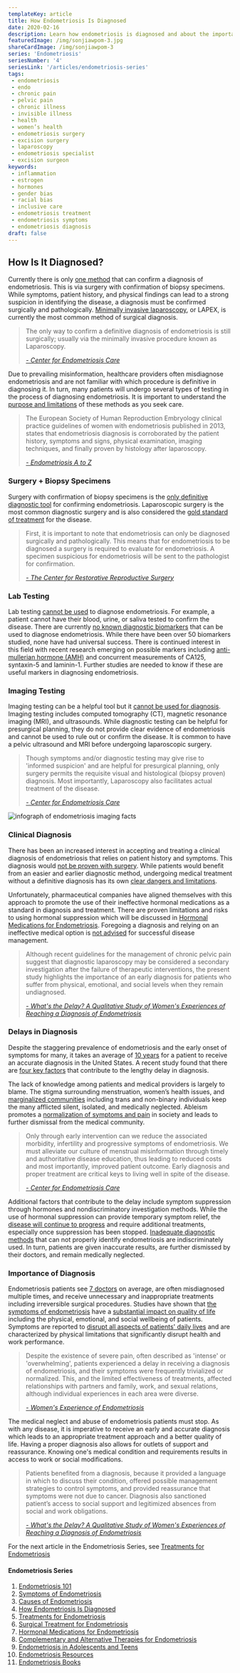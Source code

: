 ```yaml
--- 
templateKey: article
title: How Endometriosis Is Diagnosed
date: 2020-02-16
description: Learn how endometriosis is diagnosed and about the importance of diagnosis
featuredImage: /img/sonjiawpom-3.jpg
shareCardImage: /img/sonjiawpom-3
series: 'Endometriosis'
seriesNumber: '4'
seriesLink: '/articles/endometriosis-series'
tags:
 - endometriosis
 - endo
 - chronic pain
 - pelvic pain
 - chronic illness
 - invisible illness
 - health
 - women’s health
 - endometriosis surgery
 - excision surgery
 - laparoscopy
 - endometriosis specialist
 - excision surgeon
keywords:
 - inflammation
 - estrogen
 - hormones
 - gender bias
 - racial bias
 - inclusive care  
 - endometriosis treatment
 - endometriosis symptoms
 - endometriosis diagnosis
draft: false
--- 
```


<h2>How Is It Diagnosed?</h2>

Currently there is only <a href="http://centerforendo.com/endometriosis-understanding-a-complex-disease" target="_blank" rel="noopener noreferrer">one method</a> that can confirm a diagnosis of endometriosis. This is via surgery with confirmation of biopsy specimens. While symptoms, patient history, and physical findings can lead to a strong suspicion in identifying the disease, a diagnosis must be confirmed surgically and pathologically. <a href="http://endopaedia.info/diagnosis12.html" target="_blank" rel="noopener noreferrer">Minimally invasive laparoscopy</a>, or LAPEX, is currently the most common method of surgical diagnosis.

<blockquote>The only way to confirm a definitive diagnosis of endometriosis is still surgically; usually via the minimally invasive procedure known as Laparoscopy.

<cite><a href="http://centerforendo.com/endometriosis-understanding-a-complex-disease" target="_blank" rel="noopener noreferrer">- Center for Endometriosis Care</a></cite>

</blockquote>

Due to prevailing misinformation, healthcare providers often misdiagnose endometriosis and are not familiar with which procedure is definitive in diagnosing it. In turn, many patients will undergo several types of testing in the process of diagnosing endometriosis.  It is important to understand the <a href="https://www.endofound.org/endometriosis" target="_blank" rel="noopener noreferrer">purpose and limitations</a> of these methods as you seek care.

<blockquote>The European Society of Human Reproduction Embryology clinical practice guidelines of women with endometriosis published in 2013, states that endometriosis diagnosis is corroborated by the patient history, symptoms and signs, physical examination, imaging techniques, and finally proven by histology after laparoscopy. 

<cite><a href="https://drive.google.com/file/d/1fIVCGwNYAQfzW1ULc4CIEtxeN2eAVOjv/view?fbclid=IwAR0C80P8GY_oUzcNUPBERyXbL8I71LRXYSwUp6Zl3YzCfEUCype56z9c0Cc" target="_blank" rel="noopener noreferrer">- Endometriosis A to Z</a></cite>

</blockquote>

<div class="page-break Slice3"></div>

<h3>Surgery + Biopsy Specimens</h3>

Surgery with confirmation of biopsy specimens is the <a href="http://centerforendo.com/endometriosis-understanding-a-complex-disease" target="_blank" rel="noopener noreferrer">only definitive diagnostic tool</a> for confirming endometriosis. Laparoscopic surgery is the most common diagnostic surgery and is also considered the <a href="https://womenssurgerycentertn.com/122/endometriosis-surgery" target="_blank" rel="noopener noreferrer">gold standard of treatment</a> for the disease.

<blockquote>First, it is important to note that endometriosis can only be diagnosed surgically and pathologically. This means that for endometriosis to be diagnosed a surgery is required to evaluate for endometriosis. A specimen suspicious for endometriosis will be sent to the pathologist for confirmation.

<cite><a href="https://www.thecrrs.com/endometriosis-excision-surgery/" target="_blank" rel="noopener noreferrer">- The Center  for Restorative Reproductive Surgery</a></cite>

</blockquote>

<h3>Lab Testing</h3>

Lab testing <a href="https://www.endofound.org/endometriosis" target="_blank" rel="noopener noreferrer">cannot be used</a>  to diagnose endometriosis. For example, a patient cannot have their blood, urine, or saliva tested to confirm the disease. There are currently <a href="http://centerforendo.com/endometriosis-understanding-a-complex-disease" target="_blank" rel="noopener noreferrer">no known diagnostic biomarkers</a> that can be used to diagnose endometriosis. While there have been over 50 biomarkers studied, none have had universal success. There is continued interest in this field with recent research emerging on possible markers including <a href="https://www.endofound.org/endometriosis" target="_blank" rel="noopener noreferrer">anti-mullerian hormone (AMH)</a>  and concurrent measurements of CA125, syntaxin-5 and laminin-1. Further studies are needed to know if these are useful markers in diagnosing endometriosis. 

<h3>Imaging Testing</h3>

Imaging testing can be a helpful tool but it <a href="https://www.endofound.org/endometriosis" target="_blank" rel="noopener noreferrer">cannot be used for diagnosis</a>. Imaging testing includes computed tomography (CT), magnetic resonance imaging (MRI), and ultrasounds. While diagnostic testing can be helpful for presurgical planning, they do not provide clear evidence of endometriosis and cannot be used to rule out or confirm the disease. It is common to have a pelvic ultrasound and MRI before undergoing laparoscopic surgery. 

<blockquote>Though symptoms and/or diagnostic testing may give rise to 'informed suspicion' and are helpful for presurgical planning, only surgery permits the requisite visual and histological (biopsy proven) diagnosis. Most importantly, Laparoscopy also facilitates actual treatment of the disease.  

<cite><a href="http://centerforendo.com/endometriosis-understanding-a-complex-disease" target="_blank" rel="noopener noreferrer">- Center for Endometriosis Care</a></cite>

</blockquote>

![infograph of endometriosis imaging facts](EndoImagingGraph.jpg)

<h3>Clinical Diagnosis</h3>

There has been an increased interest in accepting and treating a clinical diagnosis of endometriosis that relies on patient history and symptoms. This diagnosis would <a href="http://centerforendo.com/endometriosis-understanding-a-complex-disease" target="_blank" rel="noopener noreferrer">not be proven with surgery</a>. While patients would benefit from an easier and earlier diagnostic method, undergoing medical treatment without a definitive diagnosis has its own <a href="https://www.ncbi.nlm.nih.gov/pubmed/17070183?dopt=AbstractPlus" target="_blank" rel="noopener noreferrer">clear dangers and limitations</a>.

Unfortunately, pharmaceutical companies have aligned themselves with this approach to promote the use of their ineffective hormonal medications as a standard in diagnosis and treatment. There are proven limitations and risks to using hormonal suppression which will be discussed in <a href="/articles/hormonal-medications-for-endometriosis/" target="_blank" rel="noopener noreferrer">Hormonal Medications for Endometriosis</a>. Foregoing a diagnosis and relying on an ineffective medical option is <a href="https://www.ncbi.nlm.nih.gov/pubmed/17070183?dopt=AbstractPlus" target="_blank" rel="noopener noreferrer">not advised</a> for successful disease management.

<blockquote>Although recent guidelines for the management of chronic pelvic pain suggest that diagnostic laparoscopy may be considered a secondary investigation after the failure of therapeutic interventions, the present study highlights the importance of an early diagnosis for patients who suffer from physical, emotional, and social levels when they remain undiagnosed.   

<cite><a href="https://www.ncbi.nlm.nih.gov/pubmed/17070183?dopt=AbstractPlus" target="_blank" rel="noopener noreferrer">- What's the Delay? A Qualitative Study of Women's Experiences of Reaching a Diagnosis of Endometriosis</a></cite>

</blockquote>

<div class="page-break Slice1"></div>

<h3>Delays in Diagnosis</h3>

Despite the staggering prevalence of endometriosis and the early onset of symptoms for many, it takes an average of <a href="https://www.ncbi.nlm.nih.gov/pubmed/8671344" target="_blank" rel="noopener noreferrer">10 years</a> for a patient to receive an accurate diagnosis in the United States. A recent study found that there are <a href="https://www.ncbi.nlm.nih.gov/pubmed/17070183?dopt=AbstractPlus" target="_blank" rel="noopener noreferrer">four key factors</a> that contribute to the lengthy delay in diagnosis.

The lack of knowledge among patients and medical providers is largely to blame. The stigma surrounding menstruation, women’s health issues, and <a href="http://centerforendo.com/endometriosis-understanding-a-complex-disease" target="_blank" rel="noopener noreferrer">marginalized communities</a> including trans and non-binary individuals keep the many afflicted silent, isolated, and medically neglected. Ableism promotes a <a href="https://www.ncbi.nlm.nih.gov/pubmed/17070183?dopt=AbstractPlus" target="_blank" rel="noopener noreferrer">normalization of symptoms and pain</a> in society and leads to further dismissal from the medical community.

<blockquote>Only through early intervention can we reduce the associated morbidity, infertility and progressive symptoms of endometriosis.  We must alleviate our culture of menstrual misinformation through timely and authoritative disease education, thus leading to reduced costs and most importantly, improved patient outcome. Early diagnosis and proper treatment are critical keys to living well in spite of the disease. 

<cite><a href="http://centerforendo.com/endometriosis-understanding-a-complex-disease" target="_blank" rel="noopener noreferrer">- Center for Endometriosis Care</a></cite>

</blockquote>

Additional factors that contribute to the delay include symptom suppression through hormones and nondiscriminatory investigation methods. While the use of hormonal suppression can provide temporary symptom relief, the <a href="https://www.jmig.org/article/S1553-4650(16)30047-4/abstract" target="_blank" rel="noopener noreferrer">disease will continue to progress</a> and require additional treatments, especially once suppression has been stopped. <a href="https://endometriosis.org/news/research/why-the-diagnostic-delay/" target="_blank" rel="noopener noreferrer">Inadequate diagnostic methods</a> that can not properly identify endometriosis are indiscriminately used. In turn, patients are given inaccurate results, are further dismissed by their doctors, and remain medically neglected.

<h3>Importance of Diagnosis</h3>

Endometriosis patients see <a href="https://swhr.org/experts-identify-challenges-in-endometriosis-research-and-patient-care/" target="_blank" rel="noopener noreferrer">7 doctors</a> on average, are often misdiagnosed multiple times, and receive unnecessary and inappropriate treatments including irreversible surgical procedures. Studies have shown that <a href="/articles/symptoms-of-endometriosis/" target="_blank" rel="noopener noreferrer">the symptoms of endometriosis</a> have a <a href="https://www.ncbi.nlm.nih.gov/pubmed/15154905/" target="_blank" rel="noopener noreferrer">substantial impact on quality of life</a> including the physical, emotional, and social wellbeing of patients. Symptoms are reported to <a href="https://www.ncbi.nlm.nih.gov/pmc/articles/PMC2860000/" target="_blank" rel="noopener noreferrer">disrupt all aspects of patients' daily lives</a> and are characterized by physical limitations that significantly disrupt health and work performance.

<blockquote>Despite the existence of severe pain, often described as 'intense' or 'overwhelming', patients experienced a delay in receiving a diagnosis of endometriosis, and their symptoms were frequently trivialized or normalized. This, and the limited effectiveness of treatments, affected relationships with partners and family, work, and sexual relations, although individual experiences in each area were diverse.

<cite><a href="https://www.ncbi.nlm.nih.gov/pubmed/15154905/" target="_blank" rel="noopener noreferrer">- Women's Experience of Endometriosis</a></cite>

</blockquote>

The medical neglect and abuse of endometriosis patients must stop. As with any disease, it is imperative to receive an early and accurate diagnosis which leads to an appropriate treatment approach and a better quality of life.  Having a proper diagnosis also allows for outlets of support and reassurance. Knowing one's medical condition and requirements results in access to work or social modifications. 

<blockquote>Patients benefited from a diagnosis, because it provided a language in which to discuss their condition, offered possible management strategies to control symptoms, and provided reassurance that symptoms were not due to cancer. Diagnosis also sanctioned patient’s access to social support and legitimized absences from social and work obligations.  

<cite><a href="https://www.ncbi.nlm.nih.gov/pubmed/17070183?dopt=AbstractPlus" target="_blank" rel="noopener noreferrer">- What's the Delay? A Qualitative Study of Women's Experiences of Reaching a Diagnosis of Endometriosis</a></cite>

</blockquote>

<p class="pt-12">For the next article in the Endometriosis Series, see <a href="/articles/treatments-for-endometriosis/" target="_blank" rel="noopener noreferrer">Treatments for Endometriosis</a></p>

<div class="page-break Slice3"></div>

<h4 class="table-of-contents">Endometriosis Series</h4>

1. <a href="/articles/endometriosis-101/" target="_blank" rel="noopener noreferrer">Endometriosis 101</a>
2. <a href="/articles/symptoms-of-endometriosis/" target="_blank" rel="noopener noreferrer">Symptoms of Endometriosis</a>
3. <a href="/articles/causes-of-endometriosis/" target="_blank" rel="noopener noreferrer">Causes of Endometriosis</a>
4. <a href="/articles/how-endometriosis-is-diagnosed/" target="_blank" rel="noopener noreferrer">How Endometriosis Is Diagnosed</a>
5. <a href="/articles/treatments-for-endometriosis/" target="_blank" rel="noopener noreferrer">Treatments for Endometriosis</a>
6. <a href="/articles/surgical-treatment-for-endometriosis/" target="_blank" rel="noopener noreferrer">Surgical Treatment for Endometriosis</a>
7. <a href="/articles/hormonal-medications-for-endometriosis/" target="_blank" rel="noopener noreferrer">Hormonal Medications for Endometriosis</a>
8. <a href="/articles/complementary-and-alternative-therapies-for-endometriosis/" target="_blank" rel="noopener noreferrer">Complementary and Alternative Therapies for Endometriosis</a>
9. <a href="/articles/endometriosis-in-adolescents-and-teens/" target="_blank" rel="noopener noreferrer">Endometriosis in Adolescents and Teens</a>
10. <a href="/articles/endometriosis-resources/" target="_blank" rel="noopener noreferrer">Endometriosis Resources</a>
11. <a href="/articles/endometriosis-books/" target="_blank" rel="noopener noreferrer">Endometriosis Books</a>
